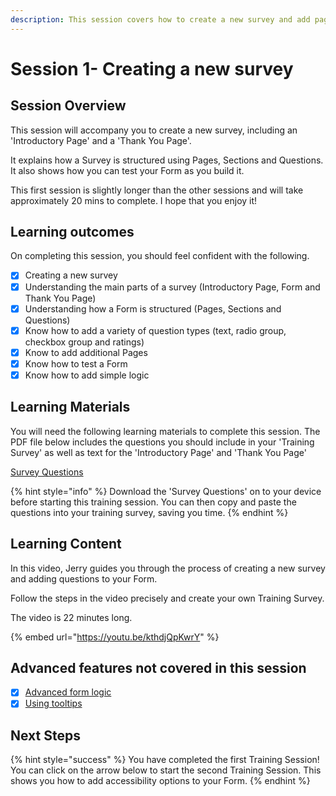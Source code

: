 ```yaml
---
description: This session covers how to create a new survey and add pages and questions
---
```


# Session 1- Creating a new survey

## Session Overview

This session will accompany you to create a new survey, including an 'Introductory Page' and a 'Thank You Page'. &#x20;

It explains how a Survey is structured using Pages, Sections and Questions. It also shows how you can test your Form as you build it.

This first session is slightly longer than the other sessions and will take approximately 20 mins to complete. I hope that you enjoy it!

## Learning outcomes

On completing this session, you should feel confident with the following.

* [x] Creating a new survey
* [x] Understanding the main parts of a survey (Introductory Page, Form and Thank You Page)
* [x] Understanding how a Form is structured (Pages, Sections and Questions)
* [x] Know how to add a variety of question types (text, radio group, checkbox group and ratings)
* [x] Know to add additional Pages
* [x] Know how to test a Form
* [x] Know how to add simple logic

## Learning Materials

You will need the following learning materials to complete this session. The PDF file below includes the questions you should include in your 'Training Survey' as well as text for the 'Introductory Page' and 'Thank You Page'&#x20;

[Survey Questions](https://files.gitbook.com/v0/b/gitbook-x-prod.appspot.com/o/spaces%2F-LDglCKkoaiLL-wpvCjA%2Fuploads%2FB6IrtchwR55nYEKJ3HGZ%2F1.%20Survey%20Questions.pdf?alt=media\&token=e6084315-e6ef-4a68-97ae-98a9e2ddc640)

{% hint style="info" %}
Download the 'Survey Questions' on to your device before starting this training session. You can then copy and paste the questions into your training survey, saving you time.
{% endhint %}

## Learning Content

In this video, Jerry guides you through the process of creating a new survey and adding questions to your Form.

Follow the steps in the video precisely and create your own Training Survey.

The video is 22 minutes long.

{% embed url="https://youtu.be/kthdjQpKwrY" %}

## Advanced features not covered in this session

* [x] [Advanced form logic](../guidance-notes/survey-app/form-editor/advanced-form-logic.md)
* [x] [Using tooltips](../guidance-notes/survey-app/form-editor/using-tooltips.md)

## Next Steps

{% hint style="success" %}
You have completed the first Training Session! You can click on the arrow below to start the second Training Session. This shows you how to add accessibility options to your Form.
{% endhint %}
